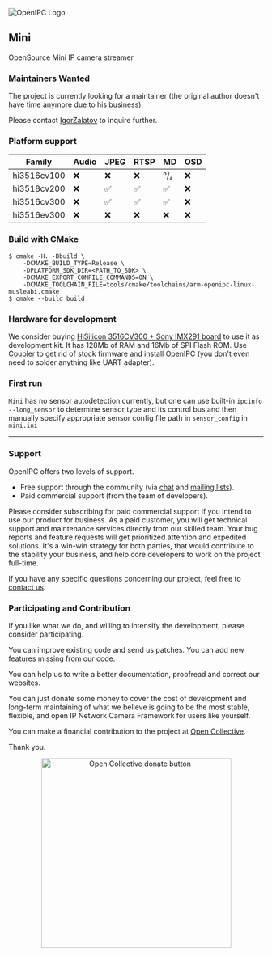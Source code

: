 ![OpenIPC Logo](https://cdn.themactep.com/images/logo_openipc.png)

## Mini

OpenSource Mini IP camera streamer

### Maintainers Wanted

The project is currently looking for a maintainer (the original author doesn't have time anymore due to his business).

Please contact [IgorZalatov](mailto:flyrouter@gmail.com) to inquire further.

### Platform support

| Family      | Audio | JPEG | RTSP | MD | OSD |
| ----------- | ----- | ---- | ---- | -- | --- |
| hi3516cv100 |   ❌  |  ❌  |  ❌  | ⁿ/ₐ | ❌ |
| hi3518cv200 |   ❌  |  ✅  |  ✅  | ✅ |  ❌ |
| hi3516cv300 |   ❌  |  ✅  |  ✅  | ✅ |  ❌ |
| hi3516ev300 |   ❌  |  ❌  |  ❌  | ❌ |  ❌ |

### Build with CMake

```console
$ cmake -H. -Bbuild \
    -DCMAKE_BUILD_TYPE=Release \
    -DPLATFORM_SDK_DIR=<PATH_TO_SDK> \
    -DCMAKE_EXPORT_COMPILE_COMMANDS=ON \
    -DCMAKE_TOOLCHAIN_FILE=tools/cmake/toolchains/arm-openipc-linux-musleabi.cmake
$ cmake --build build
```

### Hardware for development

We consider buying [HiSilicon 3516CV300 + Sony IMX291
board](https://aliexpress.com/item/1005002315913099.html) to use it as
development kit. It has 128Mb of RAM and 16Mb of SPI Flash ROM. Use
[Coupler](https://github.com/OpenIPC/coupler) to get rid of stock firmware and
install OpenIPC (you don't even need to solder anything like UART adapter).

### First run

`Mini` has no sensor autodetection currently, but one can use built-in `ipcinfo
--long_sensor` to determine sensor type and its control bus and then manually
specify appropriate sensor config file path in `sensor_config` in `mini.ini`

-----

### Support

OpenIPC offers two levels of support.

- Free support through the community (via [chat](https://openipc.org/#telegram-chat-groups) and [mailing lists](https://github.com/OpenIPC/firmware/discussions)).
- Paid commercial support (from the team of developers).

Please consider subscribing for paid commercial support if you intend to use our product for business.
As a paid customer, you will get technical support and maintenance services directly from our skilled team.
Your bug reports and feature requests will get prioritized attention and expedited solutions. It's a win-win
strategy for both parties, that would contribute to the stability your business, and help core developers
to work on the project full-time.

If you have any specific questions concerning our project, feel free to [contact us](mailto:flyrouter@gmail.com).

### Participating and Contribution

If you like what we do, and willing to intensify the development, please consider participating.

You can improve existing code and send us patches. You can add new features missing from our code.

You can help us to write a better documentation, proofread and correct our websites.

You can just donate some money to cover the cost of development and long-term maintaining of what we believe
is going to be the most stable, flexible, and open IP Network Camera Framework for users like yourself.

You can make a financial contribution to the project at [Open Collective](https://opencollective.com/openipc/contribute/backer-14335/checkout).

Thank you.

<p align="center">
<a href="https://opencollective.com/openipc/contribute/backer-14335/checkout" target="_blank"><img src="https://opencollective.com/webpack/donate/button@2x.png?color=blue" width="375" alt="Open Collective donate button"></a>
</p>

